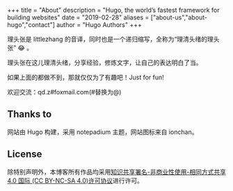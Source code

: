 +++
title = "About"
description = "Hugo, the world’s fastest framework for building websites"
date = "2019-02-28"
aliases = ["about-us","about-hugo","contact"]
author = "Hugo Authors"
+++

理头张是 littlezhang 的音译，同时也是一个递归缩写，全称为“理清头绪的理头张”  :joy: 。

理头张在这儿理清头绪，分享经验，修炼文字，让自己的表达明白了当。

如果上面的都做不到，那就仅仅为了有趣吧！Just for fun!

欢迎交流：q<!-- >@mail.com -->d.<!-- >#@. -->z<!-- >#mail@. -->#fo<!-- >#@. -->xmail.com(#替换为@)

## Thanks to

网站由 <a ref=https://gohugo.io/ target="_blank">Hugo</a> 构建，采用 <a ref=https://github.com/cntrump/hugo-notepadium target="_blank">notepadium</a> 主题，网站图标来自 <a ref=https://ionchan.com/icon-character-boys-girls/ target="_blank">ionchan</a>。

## License

除特别声明外，本博客所有作品均采用<a rel="license" href="https://creativecommons.org/licenses/by-nc-sa/4.0/deed.zh" target="_blank">知识共享署名-非商业性使用-相同方式共享 4.0 国际 (CC BY-NC-SA 4.0)许可协议</a>进行许可。
